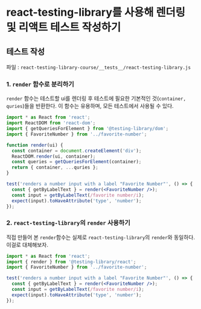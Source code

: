 # react-testing-library를 사용해 렌더링 및 리액트 테스트 작성하기

## 테스트 작성

파일 : `react-testing-library-course/__tests__/react-testing-library.js`

### 1. `render` 함수로 분리하기

`render` 함수는 테스트할 ui를 렌더링 후 테스트에 필요한 기본적인 것(`container, quries`)들을 반환한다.
이 함수는 유용하며, 모든 테스트에서 사용될 수 있다.

```jsx
import * as React from 'react';
import ReactDOM from 'react-dom';
import { getQueriesForElement } from '@testing-library/dom';
import { FavoriteNumber } from '../favorite-number';

function render(ui) {
  const container = document.createElement('div');
  ReactDOM.render(ui, container);
  const queries = getQueriesForElement(container);
  return { container, ...quries };
}

test('renders a number input with a label "Favorite Number"', () => {
  const { getByLabelText } = render(<FavoriteNumber />);
  const input = getByLabelText(/favorite number/i);
  expect(input).toHaveAttribute('type', 'number');
});
```

### 2. `react-testing-library`의 `render` 사용하기

직접 만들어 본 `render`함수는 실제로 `react-testing-library`의 `render`와 동일하다. 이걸로 대체해보자.

```jsx
import * as React from 'react';
import { render } from '@testing-library/react';
import { FavoriteNumber } from '../favorite-number';

test('renders a number input with a label "Favorite Number"', () => {
  const { getByLabelText } = render(<FavoriteNumber />);
  const input = getByLabelText(/favorite number/i);
  expect(input).toHaveAttribute('type', 'number');
});
```
